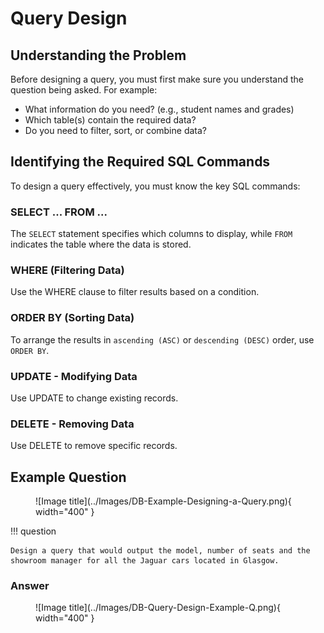 # Query Design

## Understanding the Problem

Before designing a query, you must first make sure you understand the question being asked. For example:

* What information do you need? (e.g., student names and grades)
* Which table(s) contain the required data?
* Do you need to filter, sort, or combine data?

## Identifying the Required SQL Commands

To design a query effectively, you must know the key SQL commands:

### SELECT ... FROM ...

The `SELECT` statement specifies which columns to display, while `FROM` indicates the table where the data is stored.

### WHERE (Filtering Data)

Use the WHERE clause to filter results based on a condition.

### ORDER BY (Sorting Data)

To arrange the results in `ascending (ASC)` or `descending (DESC)` order, use `ORDER BY`.

### UPDATE - Modifying Data

Use UPDATE to change existing records.

### DELETE - Removing Data

Use DELETE to remove specific records.

## Example Question 

<figure markdown="span">
  ![Image title](../Images/DB-Example-Designing-a-Query.png){ width="400" }
  <figcaption></figcaption>
</figure>

!!! question 

    Design a query that would output the model, number of seats and the showroom manager for all the Jaguar cars located in Glasgow.

### Answer

<figure markdown="span">
  ![Image title](../Images/DB-Query-Design-Example-Q.png){ width="400" }
  <figcaption></figcaption>
</figure>